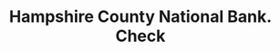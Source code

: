 ---
doi: 10.7916/D8Q541M8
date_other: '1880'
date_other_textual: 1880-1889
form: printed ephemera
genre:
- Checks (bank checks)
name:
- Hampshire County National Bank
object_in_context_url: https://biggert.cul.columbia.edu/items/view/ave_biggert_00496
subject_hierarchical_geographic:
- Northampton, Massachusetts, United States
subject_name:
- Hampshire County National Bank
title: Hampshire County National Bank. Check
sort_title: Hampshire County National Bank. Check
call_number: ave_biggert_00496
coordinates:
- 42.333333333333336,-72.65
pid: ave_biggert_00496
identifiers: ave_biggert_00496
canvas_id: ldpd:395769
permalink: "/items/ave_biggert_00496/"
layout: iiif-image-page
---